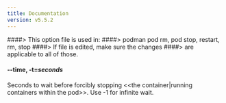 ```yaml
---
title: Documentation
version: v5.5.2
---
```


####> This option file is used in:
####>   podman pod rm, pod stop, restart, rm, stop
####> If file is edited, make sure the changes
####> are applicable to all of those.
#### **--time**, **-t**=*seconds*

Seconds to wait before forcibly stopping <<the container|running containers within the pod>>.
Use -1 for infinite wait.
